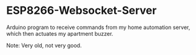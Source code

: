 # ESP8266-Websocket-Server

Arduino program to receive commands from my home automation server, which then actuates my apartment buzzer. 

Note: Very old, not very good.

